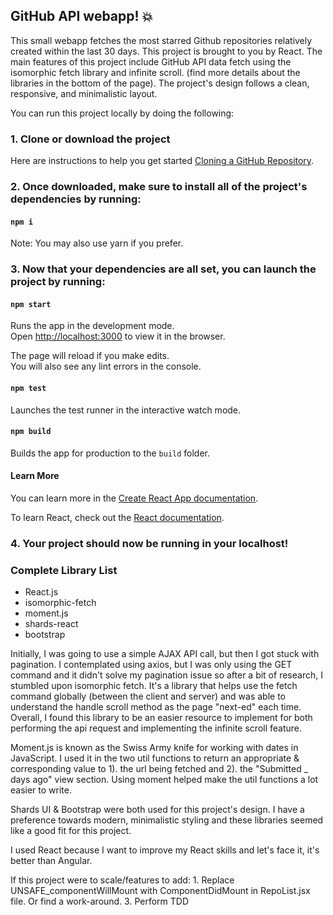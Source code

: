 ## GitHub API webapp! 💥

This small webapp fetches the most starred Github repositories relatively created within the last 30 days. This project is brought to you by React. The main features of this project include GitHub API data fetch using the isomorphic fetch library and infinite scroll. (find more details about the libraries in the bottom of the page). The project's design follows a clean, responsive, and minimalistic layout.

You can run this project locally by doing the following:

### 1. Clone or download the project

Here are instructions to help you get started [Cloning a GitHub Repository](https://help.github.com/en/github/creating-cloning-and-archiving-repositories/cloning-a-repository).


### 2. Once downloaded, make sure to install all of the project's dependencies by running:

#### `npm i`

Note: You may also use yarn if you prefer.

### 3. Now that your dependencies are all set, you can launch the project by running: 

#### `npm start`

Runs the app in the development mode.<br />
Open [http://localhost:3000](http://localhost:3000) to view it in the browser.

The page will reload if you make edits.<br />
You will also see any lint errors in the console.

#### `npm test`

Launches the test runner in the interactive watch mode.<br />

#### `npm build`

Builds the app for production to the `build` folder.<br />

#### Learn More

You can learn more in the [Create React App documentation](https://facebook.github.io/create-react-app/docs/getting-started).

To learn React, check out the [React documentation](https://reactjs.org/).

### 4. Your project should now be running in your localhost!


### Complete Library List

- React.js
- isomorphic-fetch
- moment.js
- shards-react
- bootstrap

Initially, I was going to use a simple AJAX API call, but then I got stuck with pagination. I contemplated using axios, but I was only using the GET command and it didn't solve my pagination issue so after a bit of research, I stumbled upon isomorphic fetch. It's a library that helps use the fetch command globally (between the client and server) and was able to understand the handle scroll method as the page "next-ed" each time. Overall, I found this library to be an easier resource to implement for both performing the api request and implementing the infinite scroll feature.

Moment.js is known as the Swiss Army knife for working with dates in JavaScript. I used it in the two util functions to return an appropriate & corresponding value to 1). the url being fetched and 2). the "Submitted _ days ago" view section. Using moment helped make the util functions a lot easier to write.

Shards UI & Bootstrap were both used for this project's design. I have a preference towards modern, minimalistic styling and these libraries seemed like a good fit for this project.

I used React because I want to improve my React skills and let's face it, it's better than Angular.

If this project were to scale/features to add:
    1. Replace UNSAFE_componentWillMount with ComponentDidMount in RepoList.jsx file. Or find a work-around.
    3. Perform TDD